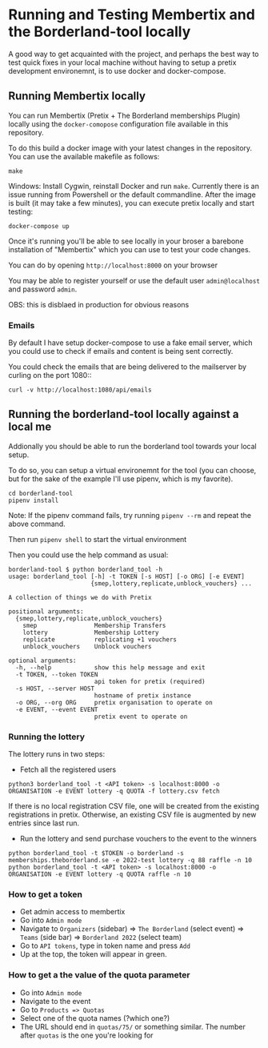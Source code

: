 # Running and Testing Membertix and the Borderland-tool locally

A good way to get acquainted with the project, and perhaps the best way
to test quick fixes in your local machine without having to setup a pretix
development environemnt, is to use docker and docker-compose.

## Running Membertix locally

You can run Membertix (Pretix + The Borderland memberships Plugin) locally
using the `docker-comopose` configuration file available in this repository.

To do this build a docker image with your latest changes in the repository.
You can use the available makefile as follows:

```
make
```

Windows: Install Cygwin, reinstall Docker and run `make`. Currently there is an issue running from Powershell or the default commandline.
After the image is built (it may take a few minutes), you can execute pretix
locally and start testing:

```
docker-compose up
```

Once it's running you'll be able to see locally in your broser a barebone
installation of "Membertix" which you can use to test your code changes.

You can do by opening `http://localhost:8000` on your browser

You may be able to register yourself or use the default user `admin@localhost`
and password `admin`.

OBS: this is disblaed in production for obvious reasons

### Emails

By default I have setup docker-compose to use a fake email server, which you
could use to check if emails and content is being sent correctly.

You could check the emails that are being delivered to the mailserver
by curling on the port 1080::

```
curl -v http://localhost:1080/api/emails
```

## Running the borderland-tool locally against a local me

Addionally you should be able to run the borderland tool towards your local setup.

To do so, you can setup a virtual environemnt for the tool (you can choose, but
for the sake of the example I'll use pipenv, which is my favorite).

```
cd borderland-tool
pipenv install
```

Note: If the pipenv command fails, try running `pipenv --rm` and repeat the above command.

Then run `pipenv shell` to start the virtual environment

Then you could use the help command as usual:

```
borderland-tool $ python borderland_tool -h
usage: borderland_tool [-h] -t TOKEN [-s HOST] [-o ORG] [-e EVENT]
                       {smep,lottery,replicate,unblock_vouchers} ...

A collection of things we do with Pretix

positional arguments:
  {smep,lottery,replicate,unblock_vouchers}
    smep                Membership Transfers
    lottery             Membership Lottery
    replicate           replicating +1 vouchers
    unblock_vouchers    Unblock vouchers

optional arguments:
  -h, --help            show this help message and exit
  -t TOKEN, --token TOKEN
                        api token for pretix (required)
  -s HOST, --server HOST
                        hostname of pretix instance
  -o ORG, --org ORG     pretix organisation to operate on
  -e EVENT, --event EVENT
                        pretix event to operate on

```

### Running the lottery

The lottery runs in two steps:

- Fetch all the registered users

```
python3 borderland_tool -t <API token> -s localhost:8000 -o ORGANISATION -e EVENT lottery -q QUOTA -f lottery.csv fetch
```

If there is no local registration CSV file, one will be created from the existing registrations in pretix. Otherwise, an existing CSV file is augmented by new entries since last run.

- Run the lottery and send purchase vouchers to the event to the winners

```
python borderland_tool -t $TOKEN -o borderland -s memberships.theborderland.se -e 2022-test lottery -q 88 raffle -n 10
python borderland_tool -t <API token> -s localhost:8000 -o ORGANISATION -e EVENT lottery -q QUOTA raffle -n 10
```

### How to get a token

- Get admin access to membertix
- Go into `Admin mode`
- Navigate to `Organizers` (sidebar) => `The Borderland` (select event) => `Teams` (side bar) => `Borderland 2022` (select team)
- Go to `API tokens`, type in token name and press `Add`
- Up at the top, the token will appear in green.

### How to get a the value of the quota parameter

- Go into `Admin mode`
- Navigate to the event
- Go to `Products => Quotas`
- Select one of the quota names (?which one?)
- The URL should end in `quotas/75/` or something similar. The number after `quotas` is the one you're looking for
